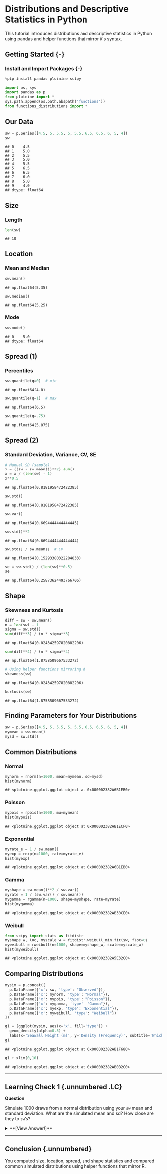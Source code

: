 # Distributions and Descriptive Statistics in Python



This tutorial introduces distributions and descriptive statistics in Python using pandas and helper functions that mirror `R`'s syntax.

## Getting Started {-}

### Install and Import Packages {-}


```python
%pip install pandas plotnine scipy
```


```python
import os, sys
import pandas as p
from plotnine import *
sys.path.append(os.path.abspath('functions'))
from functions_distributions import *
```

## Our Data


```python
sw = p.Series([4.5, 5, 5.5, 5, 5.5, 6.5, 6.5, 6, 5, 4])
sw
```

```
## 0    4.5
## 1    5.0
## 2    5.5
## 3    5.0
## 4    5.5
## 5    6.5
## 6    6.5
## 7    6.0
## 8    5.0
## 9    4.0
## dtype: float64
```

## Size

### Length


```python
len(sw)
```

```
## 10
```

## Location

### Mean and Median


```python
sw.mean()
```

```
## np.float64(5.35)
```


```python
sw.median()
```

```
## np.float64(5.25)
```

### Mode


```python
sw.mode()
```

```
## 0    5.0
## dtype: float64
```

## Spread (1)

### Percentiles


```python
sw.quantile(q=0)  # min
```

```
## np.float64(4.0)
```

```python
sw.quantile(q=1)  # max
```

```
## np.float64(6.5)
```

```python
sw.quantile(q=.75)
```

```
## np.float64(5.875)
```

## Spread (2)

### Standard Deviation, Variance, CV, SE


```python
# Manual SD (sample)
x = ((sw - sw.mean())**2).sum()
x = x / (len(sw) - 1)
x**0.5
```

```
## np.float64(0.8181958472422385)
```


```python
sw.std()
```

```
## np.float64(0.8181958472422385)
```

```python
sw.var()
```

```
## np.float64(0.6694444444444445)
```

```python
sw.std()**2
```

```
## np.float64(0.6694444444444444)
```

```python
sw.std() / sw.mean()  # CV
```

```
## np.float64(0.15293380322284833)
```


```python
se = sw.std() / (len(sw)**0.5)
se
```

```
## np.float64(0.25873624493766706)
```

## Shape

### Skewness and Kurtosis


```python
diff = sw - sw.mean()
n = len(sw) - 1
sigma = sw.std()
sum(diff**3) / (n * sigma**3)
```

```
## np.float64(0.024342597820882206)
```

```python
sum(diff**4) / (n * sigma**4)
```

```
## np.float64(1.8758509667533272)
```


```python
# Using helper functions mirroring R
skewness(sw)
```

```
## np.float64(0.024342597820882206)
```

```python
kurtosis(sw)
```

```
## np.float64(1.8758509667533272)
```

## Finding Parameters for Your Distributions


```python
sw = p.Series([4.5, 5, 5.5, 5, 5.5, 6.5, 6.5, 6, 5, 4])
mymean = sw.mean()
mysd = sw.std()
```

## Common Distributions

### Normal


```python
mynorm = rnorm(n=1000, mean=mymean, sd=mysd)
hist(mynorm)
```

```
## <plotnine.ggplot.ggplot object at 0x000002382A6B1EB0>
```

### Poisson


```python
mypois = rpois(n=1000, mu=mymean)
hist(mypois)
```

```
## <plotnine.ggplot.ggplot object at 0x000002382AB1ECF0>
```

### Exponential


```python
myrate_e = 1 / sw.mean()
myexp = rexp(n=1000, rate=myrate_e)
hist(myexp)
```

```
## <plotnine.ggplot.ggplot object at 0x000002382A6B1EB0>
```

### Gamma


```python
myshape = sw.mean()**2 / sw.var()
myrate = 1 / (sw.var() / sw.mean())
mygamma = rgamma(n=1000, shape=myshape, rate=myrate)
hist(mygamma)
```

```
## <plotnine.ggplot.ggplot object at 0x000002382AB30CE0>
```

### Weibull


```python
from scipy import stats as fitdistr
myshape_w, loc, myscale_w = fitdistr.weibull_min.fit(sw, floc=0)
myweibull = rweibull(n=1000, shape=myshape_w, scale=myscale_w)
hist(myweibull)
```

```
## <plotnine.ggplot.ggplot object at 0x000002382A5E32C0>
```

## Comparing Distributions


```python
mysim = p.concat([
  p.DataFrame({'x': sw, 'type': "Observed"}),
  p.DataFrame({'x': mynorm, 'type': "Normal"}),
  p.DataFrame({'x': mypois, 'type': "Poisson"}),
  p.DataFrame({'x': mygamma, 'type': "Gamma"}),
  p.DataFrame({'x': myexp, 'type': "Exponential"}),
  p.DataFrame({'x': myweibull, 'type': "Weibull"})
])

g1 = (ggplot(mysim, aes(x='x', fill='type')) +
  geom_density(alpha=0.5) +
  labs(x='Seawall Height (m)', y='Density (Frequency)', subtitle='Which distribution fits best?', fill='Type'))
g1
```

```
## <plotnine.ggplot.ggplot object at 0x000002382AB1F680>
```


```python
g1 + xlim(0,10)
```

```
## <plotnine.ggplot.ggplot object at 0x000002382AB0B2C0>
```

---

## Learning Check 1 {.unnumbered .LC}

**Question**

Simulate 1000 draws from a normal distribution using your `sw` mean and standard deviation. What are the simulated mean and sd? How close are they to `sw`’s?

<details><summary>**[View Answer!]**</summary>


```python
mymean = sw.mean(); mysd = sw.std()
m = rnorm(1000, mean=mymean, sd=mysd)
[m.mean(), m.std()]
```

```
## [np.float64(5.3334619491997195), np.float64(0.828318086068825)]
```

</details>

---

## Conclusion {.unnumbered}

You computed size, location, spread, and shape statistics and compared common simulated distributions using helper functions that mirror R.



